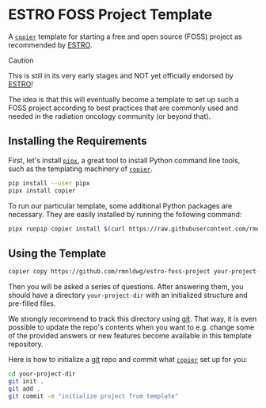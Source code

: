 # ESTRO FOSS Project Template

A [`copier`] template for starting a free and open source (FOSS) project as recommended by [ESTRO].

> [!CAUTION]
> This is still in its very early stages and NOT yet officially endorsed by [ESTRO]!
>
> The idea is that this will eventually become a template to set up such a FOSS project according to best practices that are commonly used and needed in the radiation oncology community (or beyond that).

[`copier`]: https://copier.readthedocs.io
[ESTRO]: https://estro.org

## Installing the Requirements

First, let's install [`pipx`](https://pipx.pypa.io/stable/), a great tool to install Python command line tools, such as the templating machinery of [`copier`].

```bash
pip install --user pipx
pipx install copier
```

To run our particular template, some additional Python packages are necessary. They are easily installed by running the following command:

```bash
pipx runpip copier install $(curl https://raw.githubusercontent.com/rmnldwg/estro-foss-project/refs/heads/main/requirements.in)
```

## Using the Template

```bash
copier copy https://github.com/rmnldwg/estro-foss-project your-project-dir
```

Then you will be asked a series of questions. After answering them, you should have a directory `your-project-dir` with an initialized structure and pre-filled files.

We strongly recommend to track this directory using [git]. That way, it is even possible to update the repo's contents when you want to e.g. change some of the provided answers or new features become available in this template repository.

Here is how to initialize a [git] repo and commit what [`copier`] set up for you:

```bash
cd your-project-dir
git init .
git add .
git commit -m "initialize project from template"
```

[git]: https://git-scm.com
